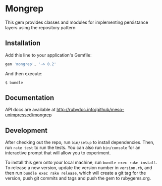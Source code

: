 # Mongrep

This gem provides classes and modules for implementing persistance layers using
the repository pattern

## Installation

Add this line to your application's Gemfile:

```ruby
gem 'mongrep', '~> 0.2'
```

And then execute:

    $ bundle

## Documentation

API docs are available at http://rubydoc.info/github/meso-unimpressed/mongrep

## Development

After checking out the repo, run `bin/setup` to install dependencies. Then, run
`rake test` to run the tests. You can also run `bin/console` for an interactive
prompt that will allow you to experiment.

To install this gem onto your local machine, run `bundle exec rake install`. To
release a new version, update the version number in `version.rb`, and then run
`bundle exec rake release`, which will create a git tag for the version, push
git commits and tags and push the gem to rubygems.org.
